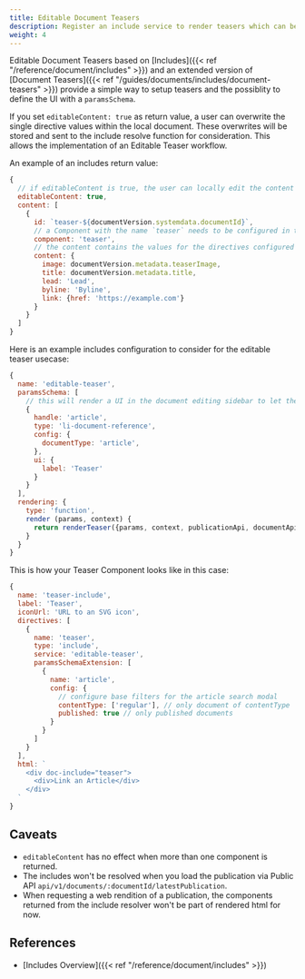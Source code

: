 ```yaml
---
title: Editable Document Teasers
description: Register an include service to render teasers which can be edited on the page they are embedded in
weight: 4
---
```


Editable Document Teasers based on [Includes]({{< ref "/reference/document/includes" >}}) and an extended version of [Document Teasers]({{< ref "/guides/documents/includes/document-teasers" >}}) provide a simple way to setup teasers and the possiblity to define the UI with a `paramsSchema`.

If you set `editableContent: true` as return value, a user can overwrite the single directive values within the local document. These overwrites will be stored and sent to the include resolve function for consideration.
This allows the implementation of an Editable Teaser workflow.

An example of an includes return value:

```js
{
  // if editableContent is true, the user can locally edit the content
  editableContent: true,
  content: [
    {
      id: `teaser-${documentVersion.systemdata.documentId}`,
      // a Component with the name `teaser` needs to be configured in the design
      component: 'teaser',
      // the content contains the values for the directives configured on the `teaser` component
      content: {
        image: documentVersion.metadata.teaserImage,
        title: documentVersion.metadata.title,
        lead: 'Lead',
        byline: 'Byline',
        link: {href: 'https://example.com'}
      }
    }
  ]
}
```

Here is an example includes configuration to consider for the editable teaser usecase:

```js
{
  name: 'editable-teaser',
  paramsSchema: [
    // this will render a UI in the document editing sidebar to let the User select an article
    {
      handle: 'article',
      type: 'li-document-reference',
      config: {
        documentType: 'article',
      },
      ui: {
        label: 'Teaser'
      }
    }
  ],
  rendering: {
    type: 'function',
    render (params, context) {
      return renderTeaser({params, context, publicationApi, documentApi})
    }
  }
}
```

This is how your Teaser Component looks like in this case:

```js
{
  name: 'teaser-include',
  label: 'Teaser',
  iconUrl: 'URL to an SVG icon',
  directives: [
    {
      name: 'teaser',
      type: 'include',
      service: 'editable-teaser',
      paramsSchemaExtension: [
        {
          name: 'article',
          config: {
            // configure base filters for the article search modal
            contentType: ['regular'], // only document of contentType 'regular'
            published: true // only published documents
          }
        }
      ]
    }
  ],
  html: `
    <div doc-include="teaser">
      <div>Link an Article</div>
    </div>
  `
}
```

## Caveats

- `editableContent` has no effect when more than one component is returned.
- The includes won't be resolved when you load the publication via Public API `api/v1/documents/:documentId/latestPublication`.
- When requesting a web rendition of a publication, the components returned from the include resolver won't be part of rendered html for now.

## References

- [Includes Overview]({{< ref "/reference/document/includes" >}})
